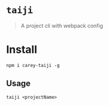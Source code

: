 # `taiji`

> A project cli with webpack config

# Install

```
npm i carey-taiji -g
```

## Usage

```
taiji <projectName>
```
